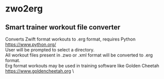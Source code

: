 # zwo2erg
Smart trainer workout file converter
-------------------------------------
Converts Zwift format workouts to .erg format, requires Python https://www.python.org/ \
User will be prompted to select a directory.\
All workout files present in .zwo or .xml format will be converted to .erg format.\
Erg format workouts may be used in training software like Golden Cheetah https://www.goldencheetah.org \


